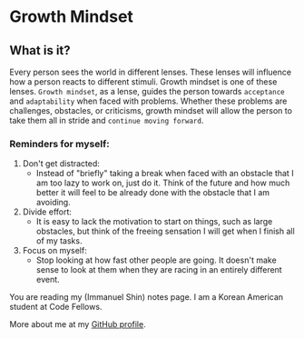 # Growth Mindset
## What is it?
Every person sees the world in different lenses. These lenses will influence how a person reacts to different stimuli. Growth mindset is one of these lenses. 
`Growth mindset`, as a lense, guides the person towards `acceptance` and `adaptability` when faced with problems. Whether these problems are challenges, obstacles, or criticisms, growth mindset will allow the person to take them all in stride and `continue moving forward`.
### Reminders for myself:
1. Don't get distracted:
   - Instead of "briefly" taking a break when faced with an obstacle that I am too lazy to work on, just do it. Think of the future and how much better it will feel to be already done with the obstacle that I am avoiding.
2. Divide effort:
   - It is easy to lack the motivation to start on things, such as large obstacles, but think of the freeing sensation I will get when I finish all of my tasks.
3. Focus on myself:
   - Stop looking at how fast other people are going. It doesn't make sense to look at them when they are racing in an entirely different event.

You are reading my (Immanuel Shin) notes page. I am a Korean American student at Code Fellows. 

More about me at my [GitHub profile](https://github.com/ImmanuelShin).
